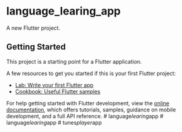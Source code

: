 # language_learing_app

A new Flutter project.

## Getting Started

This project is a starting point for a Flutter application.

A few resources to get you started if this is your first Flutter project:

- [Lab: Write your first Flutter app](https://docs.flutter.dev/get-started/codelab)
- [Cookbook: Useful Flutter samples](https://docs.flutter.dev/cookbook)

For help getting started with Flutter development, view the
[online documentation](https://docs.flutter.dev/), which offers tutorials,
samples, guidance on mobile development, and a full API reference.
#   l a n g u a g e _ l e a r i n g _ a p p  
 #   l a n g u a g e _ l e a r i n g _ a p p  
 #   t u n e s _ p l a y e r _ a p p  
 